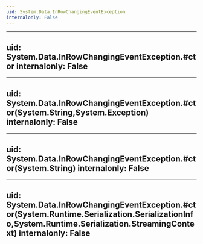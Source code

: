 ```yaml
---
uid: System.Data.InRowChangingEventException
internalonly: False
---
```


---
uid: System.Data.InRowChangingEventException.#ctor
internalonly: False
---

---
uid: System.Data.InRowChangingEventException.#ctor(System.String,System.Exception)
internalonly: False
---

---
uid: System.Data.InRowChangingEventException.#ctor(System.String)
internalonly: False
---

---
uid: System.Data.InRowChangingEventException.#ctor(System.Runtime.Serialization.SerializationInfo,System.Runtime.Serialization.StreamingContext)
internalonly: False
---
